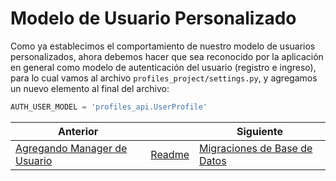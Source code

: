 # Modelo de Usuario Personalizado

Como ya establecimos el comportamiento de nuestro modelo de usuarios personalizados, ahora debemos hacer que sea reconocido por la aplicación en general como modelo de autenticación del usuario (registro e ingreso), para lo cual vamos al archivo `profiles_project/settings.py`, y agregamos un nuevo elemento al final del archivo:

```py
AUTH_USER_MODEL = 'profiles_api.UserProfile'
```

| Anterior |                        | Siguiente                                   |
| -------- | ---------------------- | ------------------------------------------- |
| [Agregando Manager de Usuario](03_Agregando_Manager_Usuario.md) | [Readme](../../README.md) | [Migraciones de Base de Datos](05_Migraciones_Base_Datos.md) |
